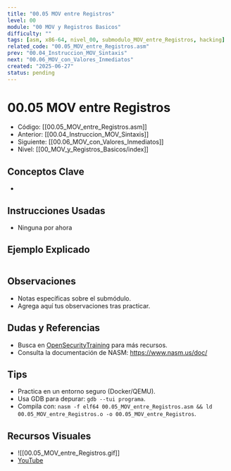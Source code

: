 ```yaml
---
title: "00.05 MOV entre Registros"
level: 00
module: "00 MOV y Registros Basicos"
difficulty: ""
tags: [asm, x86-64, nivel_00, submodulo_MOV_entre_Registros, hacking]
related_code: "00.05_MOV_entre_Registros.asm"
prev: "00.04_Instruccion_MOV_Sintaxis"
next: "00.06_MOV_con_Valores_Inmediatos"
created: "2025-06-27"
status: pending
---
```


# 00.05 MOV entre Registros

- Código: [[00.05_MOV_entre_Registros.asm]]  
- Anterior: [[00.04_Instruccion_MOV_Sintaxis]]  
- Siguiente: [[00.06_MOV_con_Valores_Inmediatos]]  
- Nivel: [[00_MOV_y_Registros_Basicos/index]]  

## Conceptos Clave
- 

## Instrucciones Usadas
- Ninguna por ahora

## Ejemplo Explicado
```asm

```

## Observaciones
- Notas específicas sobre el submódulo.
- Agrega aquí tus observaciones tras practicar.

## Dudas y Referencias
- Busca en [OpenSecurityTraining](https://opensecuritytraining.info/) para más recursos.
- Consulta la documentación de NASM: https://www.nasm.us/doc/

## Tips
- Practica en un entorno seguro (Docker/QEMU).
- Usa GDB para depurar: `gdb --tui programa`.
- Compila con: `nasm -f elf64 00.05_MOV_entre_Registros.asm && ld 00.05_MOV_entre_Registros.o -o 00.05_MOV_entre_Registros`.

## Recursos Visuales
- ![[00.05_MOV_entre_Registros.gif]]  
- [YouTube](https://youtube.com/placeholder)
